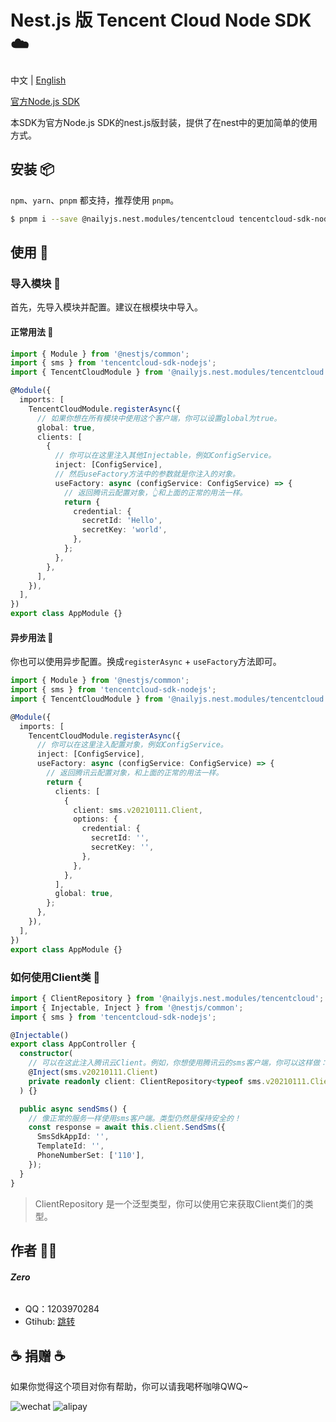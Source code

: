 # Nest.js 版 Tencent Cloud Node SDK ☁️

中文 | [English](./README_EN.md)

[官方Node.js SDK](https://github.com/TencentCloud/tencentcloud-sdk-nodejs)

本SDK为官方Node.js SDK的nest.js版封装，提供了在nest中的更加简单的使用方式。

## 安装 📦

`npm`、`yarn`、`pnpm` 都支持，推荐使用 `pnpm`。

```bash
$ pnpm i --save @nailyjs.nest.modules/tencentcloud tencentcloud-sdk-nodejs
```

## 使用 👋

### 导入模块 🧩

首先，先导入模块并配置。建议在根模块中导入。

#### 正常用法 🚀

```typescript
import { Module } from '@nestjs/common';
import { sms } from 'tencentcloud-sdk-nodejs';
import { TencentCloudModule } from '@nailyjs.nest.modules/tencentcloud';

@Module({
  imports: [
    TencentCloudModule.registerAsync({
      // 如果你想在所有模块中使用这个客户端，你可以设置global为true。
      global: true,
      clients: [
        {
          // 你可以在这里注入其他Injectable，例如ConfigService。
          inject: [ConfigService],
          // 然后useFactory方法中的参数就是你注入的对象。
          useFactory: async (configService: ConfigService) => {
            // 返回腾讯云配置对象，👆和上面的正常的用法一样。
            return {
              credential: {
                secretId: 'Hello',
                secretKey: 'world',
              },
            };
          },
        },
      ],
    }),
  ],
})
export class AppModule {}
```

#### 异步用法 🚀

你也可以使用异步配置。换成`registerAsync` + `useFactory`方法即可。

```typescript
import { Module } from '@nestjs/common';
import { sms } from 'tencentcloud-sdk-nodejs';
import { TencentCloudModule } from '@nailyjs.nest.modules/tencentcloud';

@Module({
  imports: [
    TencentCloudModule.registerAsync({
      // 你可以在这里注入配置对象，例如ConfigService。
      inject: [ConfigService],
      useFactory: async (configService: ConfigService) => {
        // 返回腾讯云配置对象，和上面的正常的用法一样。
        return {
          clients: [
            {
              client: sms.v20210111.Client,
              options: {
                credential: {
                  secretId: '',
                  secretKey: '',
                },
              },
            },
          ],
          global: true,
        };
      },
    }),
  ],
})
export class AppModule {}
```

### 如何使用Client类 📝

```typescript
import { ClientRepository } from '@nailyjs.nest.modules/tencentcloud';
import { Injectable, Inject } from '@nestjs/common';
import { sms } from 'tencentcloud-sdk-nodejs';

@Injectable()
export class AppController {
  constructor(
    // 可以在这此注入腾讯云Client。例如，你想使用腾讯云的sms客户端，你可以这样做：
    @Inject(sms.v20210111.Client)
    private readonly client: ClientRepository<typeof sms.v20210111.Client>;
  ) {}

  public async sendSms() {
    // 像正常的服务一样使用sms客户端。类型仍然是保持安全的！
    const response = await this.client.SendSms({
      SmsSdkAppId: '',
      TemplateId: '',
      PhoneNumberSet: ['110'],
    });
  }
}
```

> ClientRepository 是一个泛型类型，你可以使用它来获取Client类们的类型。

## 作者 👨‍💻

###### **Zero**

- QQ：1203970284
- Gtihub: [跳转](https://groupguanfang/groupguanfang)

## ☕️ 捐赠 ☕️

如果你觉得这个项目对你有帮助，你可以请我喝杯咖啡QWQ~

![wechat](./screenshots/wechat.jpg)
![alipay](./screenshots/alipay.jpg)
